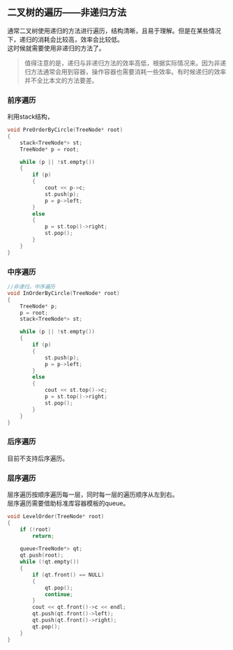 ## 二叉树的遍历——非递归方法
通常二叉树使用递归的方法进行遍历，结构清晰，且易于理解。但是在某些情况下，递归的消耗会比较高，效率会比较低。   
这时候就需要使用非递归的方法了。   
> 值得注意的是，递归与非递归方法的效率高低，根据实际情况来。因为非递归方法通常会用到容器，操作容器也需要消耗一些效率。有时候递归的效率并不全比本文的方法要差。   
### 前序遍历
利用stack结构，
```c 
void PreOrderByCircle(TreeNode* root)   
{   
	stack<TreeNode*> st;  
	TreeNode* p = root;  

	while (p || !st.empty())  
	{  
		if (p)  
		{  
			cout << p->c;   
			st.push(p);  
			p = p->left;  
		}   
		else   
		{  
			p = st.top()->right;  
			st.pop();  
		}  
	}  
}  
```
### 中序遍历
```c
//非递归，中序遍历   
void InOrderByCircle(TreeNode* root)  
{  
	TreeNode* p;  
	p = root;  
	stack<TreeNode*> st;  

	while (p || !st.empty())   
	{   
		if (p)  
		{  
			st.push(p);  
			p = p->left;   
		}  
		else   
		{  
			cout << st.top()->c;   
			p = st.top()->right;  
			st.pop();  
		}  
	}  
}  
```
### 后序遍历
目前不支持后序遍历。
### 层序遍历
层序遍历按顺序遍历每一层，同时每一层的遍历顺序从左到右。   
层序遍历需要借助标准库容器模板的queue。    
```c
void LevelOrder(TreeNode* root)  
{  
	if (!root)  
		return;  
  
	queue<TreeNode*> qt;  
	qt.push(root);  
	while (!qt.empty())  
	{  
		if (qt.front() == NULL)  
		{  
			qt.pop();  
			continue;  
		}   
		cout << qt.front()->c << endl;   
		qt.push(qt.front()->left);   
		qt.push(qt.front()->right);   
		qt.pop();  
	}    
}    
```  